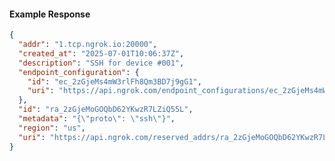 <!-- Code generated for API Clients. DO NOT EDIT. -->

#### Example Response

```json
{
  "addr": "1.tcp.ngrok.io:20000",
  "created_at": "2025-07-01T10:06:37Z",
  "description": "SSH for device #001",
  "endpoint_configuration": {
    "id": "ec_2zGjeMs4mW3rlFh8Qm3BD7j9gG1",
    "uri": "https://api.ngrok.com/endpoint_configurations/ec_2zGjeMs4mW3rlFh8Qm3BD7j9gG1"
  },
  "id": "ra_2zGjeMoGOQbD62YKwzR7LZiQ55L",
  "metadata": "{\"proto\": \"ssh\"}",
  "region": "us",
  "uri": "https://api.ngrok.com/reserved_addrs/ra_2zGjeMoGOQbD62YKwzR7LZiQ55L"
}
```
